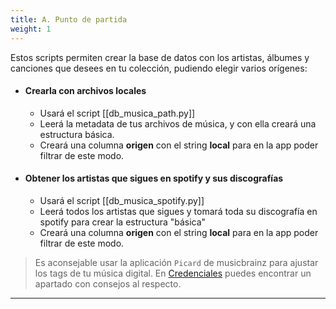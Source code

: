 ```yaml
---
title: A. Punto de partida
weight: 1
---
```


Estos scripts permiten crear la base de datos con los artistas, álbumes y canciones que desees en tu colección, pudiendo elegir varios orígenes:

- #### Crearla con archivos locales
  - Usará el script [[db_musica_path.py]]
  - Leerá la metadata de tus archivos de música, y con ella creará una estructura básica.
  - Creará una columna **origen** con el string **local** para en la app poder filtrar de este modo.
- #### Obtener los artistas que sigues en spotify y sus discografías
  - Usará el script [[db_musica_spotify.py]]
  - Leerá todos los artistas que sigues y tomará toda su discografía en spotify para crear la estructura "básica"
  - Creará una columna **origen** con el string **local** para en la app poder filtrar de este modo.

> 	Es aconsejable usar la aplicación `Picard` de musicbrainz para ajustar los tags de tu música digital. En [Credenciales](https://volteret4.github.io/music-fuzzy-doc/credenciales/picard/index.html) puedes encontrar un apartado con consejos al respecto.

---




